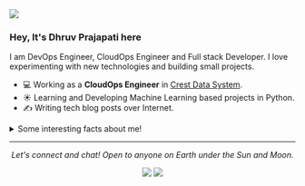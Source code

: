 <img src="https://github.com/imdhruv99/imdhruv99/blob/master/readme/photo.jpg">

### Hey, It's Dhruv Prajapati here
I am DevOps Engineer, CloudOps Engineer and Full stack Developer. I love experimenting with new technologies and building small projects.

- 💻 Working as a **CloudOps Engineer** in [Crest Data System](https://www.crestdatasys.com/a).
- ☀️ Learning and Developing Machine Learning based projects in Python.
- ✍️ Writing tech blog posts over Internet.

<details>
  <summary>Some interesting facts about me!</summary>
  <br>
  
  - In mean time, I create visual and artistic images using photoshop, you can check those are on **[My Instagram](https://www.instagram.com/imdhruv_28/)**.
  
  - While Coding, Listening Music and developing useful code. ⭐️
  
  - Reading Novels, Action and Adventure, Autobiography & Biography, Comics, Detective and Mystery, Fantasy, Historical Fiction, Romance, Sci-Fi, History books.
  
  - Learning Physics and getting knowledge about Space, Cosmos and Astronomy is My Night Job. 🌌 ☄️ 🔭

  ![My github stats](https://github-readme-stats.vercel.app/api?username=imdhruv99&show_icons=true)
</details>
 

<hr>
<p align="center">
  <i>Let's connect and chat! Open to anyone on Earth under the Sun and Moon.</i>

  <p align="center">
    <a href="https://twitter.com/imdhruv_28" alt="Twitter"><img src="https://github.com/imdhruv99/imdhruv99/blob/master/readme/twitter.png"></a>
    <a href="https://www.linkedin.com/in/dhruv-prajapati-151b88176/" alt="Linkedin"><img src="https://github.com/imdhruv99/imdhruv99/blob/master/readme/linkedin.png"></a>
  </p>
  
</p>
